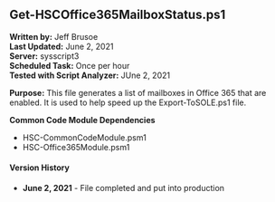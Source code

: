 ## Get-HSCOffice365MailboxStatus.ps1

**Written by:** Jeff Brusoe<br>
**Last Updated:** June 2, 2021<br>
**Server:** sysscript3<br>
**Scheduled Task:** Once per hour<br>
**Tested with Script Analyzer:** JUne 2, 2021

**Purpose:** This file generates a list of mailboxes in Office 365 that are enabled. It is used to help speed up the Export-ToSOLE.ps1 file.

**Common Code Module Dependencies**<br>
* HSC-CommonCodeModule.psm1
* HSC-Office365Module.psm1

#### Version History
* **June 2, 2021** - File completed and put into production
